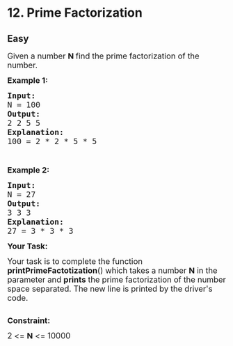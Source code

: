 # 12. Prime Factorization
## Easy 
<div class="problem-statement">
                <p></p><p><span style="font-size:18px">Given a number <strong>N </strong>find the prime factorization of the number.</span></p>

<p><span style="font-size:18px"><strong>Example 1:</strong></span></p>

<pre><span style="font-size:18px"><strong>Input:
</strong>N = 100<strong>
Output:
</strong>2 2 5 5
<strong>E</strong><strong>xplanation:
</strong>100 = 2 * 2 * 5 * 5</span>
</pre>

<p>&nbsp;</p>

<p><span style="font-size:18px"><strong>Example 2:</strong></span></p>

<pre><span style="font-size:18px"><strong>Input:
</strong>N = 27<strong>
Output:
</strong>3 3 3
<strong>Explanation:
</strong>27 = 3 * 3 * 3</span></pre>

<p><strong><span style="font-size:18px">Your Task:</span></strong></p>

<p><span style="font-size:18px">Your task is to complete the function <strong>printPrimeFactotization</strong>() which takes a number <strong>N</strong> in the parameter and <strong>prints</strong> the prime factorization of the number space separated. The new line is printed by the driver's code.</span><br>
&nbsp;</p>

<p><span style="font-size:18px"><strong>Constraint:</strong></span></p>

<p><span style="font-size:18px">2 &lt;= <strong>N</strong> &lt;= 10000</span></p>
 <p></p>
            </div>